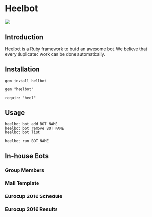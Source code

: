 # Heelbot

![](https://img.shields.io/badge/license-MIT-blue.svg)

## Introduction

Heelbot is a Ruby framework to build an awesome bot. We believe that every duplicated work can be done automatically.

## Installation

```
gem install hellbot
```

```
gem "heelbot"
```

```
require "heel"
```

## Usage

```
heelbot bot add BOT_NAME
heelbot bot remove BOT_NAME
heelbot bot list

heelbot run BOT_NAME
```

## In-house Bots

### Group Members

### Mail Template

### Eurocup 2016 Schedule

### Eurocup 2016 Results
